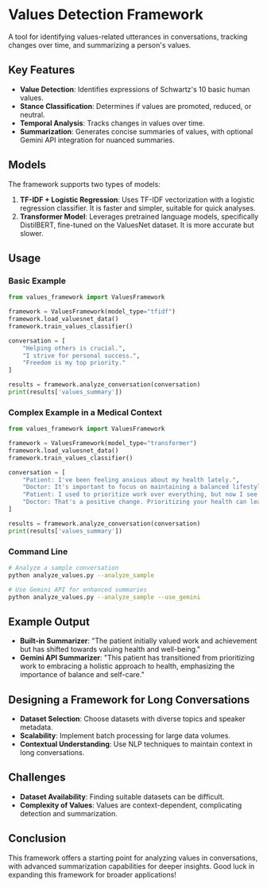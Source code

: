 # Values Detection Framework

A tool for identifying values-related utterances in conversations, tracking changes over time, and summarizing a person's values.

## Key Features

- **Value Detection**: Identifies expressions of Schwartz's 10 basic human values.
- **Stance Classification**: Determines if values are promoted, reduced, or neutral.
- **Temporal Analysis**: Tracks changes in values over time.
- **Summarization**: Generates concise summaries of values, with optional Gemini API integration for nuanced summaries.

## Models

The framework supports two types of models:

1. **TF-IDF + Logistic Regression**: Uses TF-IDF vectorization with a logistic regression classifier. It is faster and simpler, suitable for quick analyses.
2. **Transformer Model**: Leverages pretrained language models, specifically DistilBERT, fine-tuned on the ValuesNet dataset. It is more accurate but slower.

## Usage

### Basic Example

```python
from values_framework import ValuesFramework

framework = ValuesFramework(model_type="tfidf")
framework.load_valuesnet_data()
framework.train_values_classifier()

conversation = [
    "Helping others is crucial.",
    "I strive for personal success.",
    "Freedom is my top priority."
]

results = framework.analyze_conversation(conversation)
print(results['values_summary'])
```

### Complex Example in a Medical Context

```python
from values_framework import ValuesFramework

framework = ValuesFramework(model_type="transformer")
framework.load_valuesnet_data()
framework.train_values_classifier()

conversation = [
    "Patient: I've been feeling anxious about my health lately.",
    "Doctor: It's important to focus on maintaining a balanced lifestyle.",
    "Patient: I used to prioritize work over everything, but now I see the value in taking care of my well-being.",
    "Doctor: That's a positive change. Prioritizing your health can lead to better outcomes in the long run."
]

results = framework.analyze_conversation(conversation)
print(results['values_summary'])
```

### Command Line

```bash
# Analyze a sample conversation
python analyze_values.py --analyze_sample

# Use Gemini API for enhanced summaries
python analyze_values.py --analyze_sample --use_gemini
```

## Example Output

- **Built-in Summarizer**: "The patient initially valued work and achievement but has shifted towards valuing health and well-being."
- **Gemini API Summarizer**: "This patient has transitioned from prioritizing work to embracing a holistic approach to health, emphasizing the importance of balance and self-care."

## Designing a Framework for Long Conversations

- **Dataset Selection**: Choose datasets with diverse topics and speaker metadata.
- **Scalability**: Implement batch processing for large data volumes.
- **Contextual Understanding**: Use NLP techniques to maintain context in long conversations.

## Challenges

- **Dataset Availability**: Finding suitable datasets can be difficult.
- **Complexity of Values**: Values are context-dependent, complicating detection and summarization.

## Conclusion

This framework offers a starting point for analyzing values in conversations, with advanced summarization capabilities for deeper insights. Good luck in expanding this framework for broader applications! 